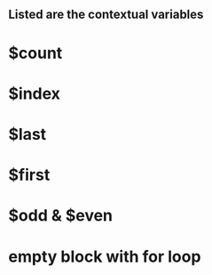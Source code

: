 ## Listed are the contextual variables

# $count

# $index

# $last

# $first

# $odd & $even

# empty block with for loop
